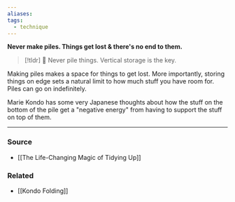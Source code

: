 ```yaml
---
aliases: 
tags:
  - technique
---
```

**Never make piles. Things get lost & there's no end to them.**

> [!tldr] 🔑 Never pile things. Vertical storage is the key.

Making piles makes a space for things to get lost. More importantly, storing things on edge sets a natural limit to how much stuff you have room for. Piles can go on indefinitely.

Marie Kondo has some very Japanese thoughts about how the stuff on the bottom of the pile get a "negative energy" from having to support the stuff on top of them. 

---
### Source
- [[The Life-Changing Magic of Tidying Up]]

### Related
- [[Kondo Folding]]